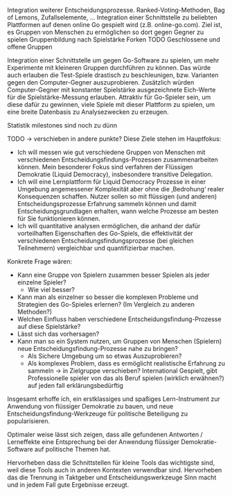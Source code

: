 Integration weiterer Entscheidungsprozesse. Ranked-Voting-Methoden, Bag of Lemons, Zufallselemente, …
Integration einer Schnittstelle zu beliebten Plattformen auf denen online Go gespielt wird (z.B. online-go.com). Ziel ist, es Gruppen von Menschen zu ermöglichen so dort gegen Gegner zu spielen
Gruppenbildung nach Spielstärke
Forken TODO
Geschlossene und offene Gruppen

Integration einer Schnittstelle um gegen Go-Software zu spielen, um mehr Experimente mit kleineren Gruppen durchführen zu können. Das würde auch erlauben die Test-Spiele drastisch zu beschleunigen, bzw. Varianten gegen den Computer-Gegner auszuprobieren. Zusätzlich würden Computer-Gegner mit konstanter Spielstärke ausgezeichnete Eich-Werte für die Spielstärke-Messung erlauben.
Attraktiv für Go-Spieler sein, um diese dafür zu gewinnen, viele Spiele mit dieser Plattform zu spielen, um eine breite Datenbasis zu Analysezwecken zu erzeugen.

Statistik milestones sind noch zu dünn


TODO -> verschieben in andere punkte?
Diese Ziele stehen im Hauptfokus:
* Ich will messen wie gut verschiedene Gruppen von Menschen mit verschiedenen Entscheidungsfindungs-Prozessen zusammenarbeiten können. Mein besonderer Fokus sind verfahren der Flüssigen Demokratie (Liquid Democracy), insbesondere transitive Delegation.
* Ich will eine Lernplattform für Liquid Democracy Prozesse in einer Umgebung angemessener Komplexität aber ohne die ‚Bedrohung‘ realer Konsequenzen schaffen. Nutzer sollen so mit flüssigen (und anderen) Entscheidungsprozesse Erfahrung sammeln können und damit Entscheidungsgrundlagen erhalten, wann welche Prozesse am besten für Sie funktionieren können.
* Ich will quantitative analysen ermöglichen, die anhand der dafür vorteilhaften Eigenschaften des Go-Spiels, die effektivität der verschiedenen Entscheidungsfindungsprozesse (bei gleichen Teilnehmern) vergleichbar und quantifizierbar machen.



Konkrete Frage wären:
* Kann eine Gruppe von Spielern zusammen besser Spielen als jeder einzelne Spieler?
    * Wie viel besser?
* Kann man als einzelner so besser die komplexen Probleme und Strategien des Go-Spieles erlernen? (Im Vergleich zu anderen Methoden?)
* Welchen Einfluss haben verschiedene Entscheidungsfindung-Prozesse auf diese Spielstärke?
* Lässt sich das vorhersagen?
* Kann man so ein System nutzen, um Gruppen von Menschen (Spielern) neue Entscheidungsfindung-Prozesse nahe zu bringen?
    * Als Sichere Umgebung um so etwas Auszuprobieren?
    * Als komplexes Problem, dass es ermöglicht realistische Erfahrung zu sammeln -> in Zielgruppe verschieben? International Gespielt, gibt Professionelle spieler von das als Beruf spielen (wirklich erwähnen?) auf jeden fall erklärungsbedürftig

Insgesamt erhoffe ich,  ein erstklassiges und spaßiges Lern-Instrument zur Anwendung von flüssiger Demokratie zu bauen, und neue Entscheidungsfindung-Werkzeuge für politische Beteiligung zu popularisieren. 

Optimaler weise lässt sich zeigen, dass alle gefundenen Antworten / Lerneffekte eine Entsprechung bei der Anwendung flüssiger Demokratie-Software auf politische Themen hat.

Hervorheben dass die  Schnittstellen für kleine Tools das wichtigste sind, weil diese Tools auch in anderen Kontexten verwendbar sind. Hervorheben das die Trennung in Taktgeber und Entscheidungswerkzeuge Sinn macht und in jedem Fall gute Ergebnisse erzeugt.
